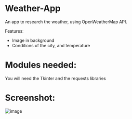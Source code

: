 # Weather-App

An app to research the weather, using OpenWeatherMap API. 

Features:

- Image in background
- Conditions of the city, and  temperature

# Modules needed:

You will need the Tkinter and the requests libraries

# Screenshot:

![image](https://user-images.githubusercontent.com/74102654/131454459-a76bcc3a-8e1c-45e2-8a96-8c2c5b81ca91.png)
